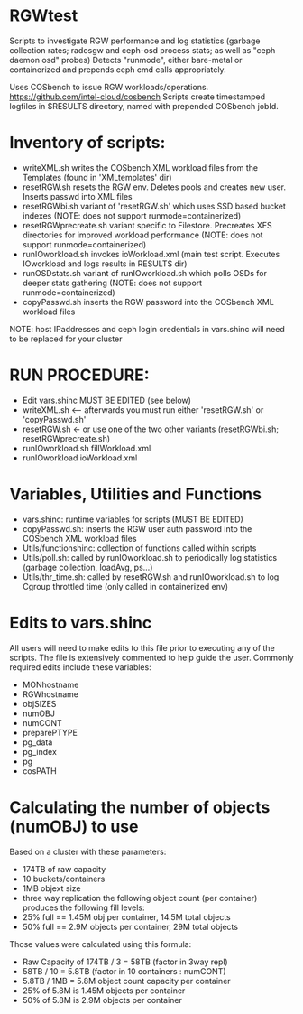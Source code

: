 # RGWtest
Scripts to investigate RGW performance and log statistics (garbage collection
rates; radosgw and ceph-osd process stats; as well as "ceph daemon osd" probes)
Detects "runmode", either bare-metal or containerized and prepends ceph cmd calls
appropriately.

Uses COSbench to issue RGW workloads/operations. https://github.com/intel-cloud/cosbench
Scripts create timestamped logfiles in $RESULTS directory, named with prepended COSbench jobId.

# Inventory of scripts:
- writeXML.sh       writes the COSbench XML workload files from the Templates (found in 'XMLtemplates' dir)
- resetRGW.sh       resets the RGW env. Deletes pools and creates new user. Inserts passwd into XML files
- resetRGWbi.sh     variant of 'resetRGW.sh' which uses SSD based bucket indexes (NOTE: does not support runmode=containerized)
- resetRGWprecreate.sh   variant specific to Filestore. Precreates XFS directories for improved workload performance (NOTE: does not support runmode=containerized)
- runIOworkload.sh  invokes ioWorkload.xml (main test script. Executes IOworkload and logs results in RESULTS dir)
- runOSDstats.sh    variant of runIOworkload.sh which polls OSDs for deeper stats gathering (NOTE: does not support runmode=containerized)
- copyPasswd.sh     inserts the RGW password into the COSbench XML workload files

NOTE: host IPaddresses and ceph login credentials in vars.shinc will need to be replaced for your cluster

# RUN PROCEDURE:
  - Edit vars.shinc   MUST BE EDITED (see below)
  - writeXML.sh        <-- afterwards you must run either 'resetRGW.sh' or 'copyPasswd.sh'
  - resetRGW.sh        <- or use one of the two other variants (resetRGWbi.sh; resetRGWprecreate.sh)
  - runIOworkload.sh fillWorkload.xml
  - runIOworkload ioWorkload.xml

# Variables, Utilities and Functions
- vars.shinc: runtime variables for scripts (MUST BE EDITED)
- copyPasswd.sh: inserts the RGW user auth password into the COSbench XML workload files
- Utils/functionshinc: collection of functions called within scripts
- Utils/poll.sh: called by runIOworkload.sh to periodically log statistics (garbage collection, loadAvg, ps...)
- Utils/thr_time.sh: called by resetRGW.sh and runIOworkload.sh to log Cgroup throttled time (only called in containerized env)

# Edits to vars.shinc
All users will need to make edits to this file prior to executing any of the scripts.
The file is extensively commented to help guide the user.
Commonly required edits include these variables:
- MONhostname
- RGWhostname
- objSIZES
- numOBJ
- numCONT
- preparePTYPE
- pg_data
- pg_index
- pg
- cosPATH

# Calculating the number of objects (numOBJ) to use
Based on a cluster with these parameters:
- 174TB of raw capacity
- 10 buckets/containers
- 1MB objext size
- three way replication
the following object count (per container) produces the following fill levels:
- 25% full == 1.45M obj per container, 14.5M total objects
- 50% full == 2.9M objects per container, 29M total objects

Those values were calculated using this formula:
- Raw Capacity of 174TB / 3 = 58TB  (factor in 3way repl)
- 58TB / 10 = 5.8TB   (factor in 10 containers : numCONT)
- 5.8TB / 1MB = 5.8M object count capacity per container
- 25% of 5.8M is 1.45M objects per container
- 50% of 5.8M is 2.9M objects per container
